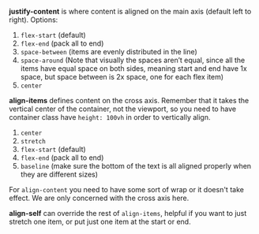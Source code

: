 <b>justify-content</b> is where content is aligned on the main axis (default left to right).
Options:
 1. `flex-start` (default)
 2. `flex-end` (pack all to end)
 3. `space-between` (items are evenly distributed in the line)
 4. `space-around` (Note that visually the spaces aren’t equal, since all the items have equal space on both sides, meaning start and end have 1x space, but space between is 2x space, one for each flex item)
 5. `center` 

<b>align-items</b> defines content on the cross axis. Remember that it takes the vertical center of the container, not the viewport, so you need to have container class have `height: 100vh` in order to vertically align.
 1. `center`
 2. `stretch`
 3. `flex-start` (default)
 4. `flex-end` (pack all to end)
 5. `baseline` (make sure the bottom of the text is all aligned properly when they are different sizes)

 For `align-content` you need to have some sort of wrap or it doesn't take effect. We are only concerned with the cross axis here.

<b>align-self</b> can override the rest of `align-items`, helpful if you want to just stretch one item, or put just one item at the start or end.